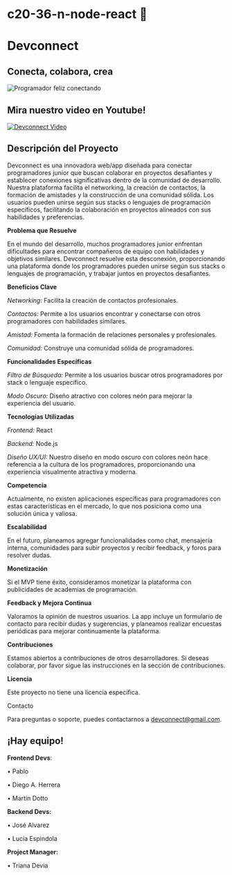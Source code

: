 # c20-36-n-node-react 🚀
# Devconnect

## Conecta, colabora, crea
![Programador feliz conectando](https://encrypted-tbn0.gstatic.com/images?q=tbn:ANd9GcSbp8txTWc0xQF1MeCIvuYqgsQ9xQJQPVra1A&s)

## Mira nuestro video en Youtube!
[![Devconnect Video](https://img.youtube.com/vi/wmGpnP52U3A&lc=UgylljF859ilH0p-52F4AaABAg/0.jpg)](https://www.youtube.com/watch?v=wmGpnP52U3A&lc=UgylljF859ilH0p-52F4AaABAg)

## Descripción del Proyecto

Devconnect es una innovadora web/app diseñada para conectar programadores junior que buscan colaborar en proyectos desafiantes y establecer conexiones significativas dentro de la comunidad de desarrollo. Nuestra plataforma facilita el networking, la creación de contactos, la formación de amistades y la construcción de una comunidad sólida. Los usuarios pueden unirse según sus stacks o lenguajes de programación específicos, facilitando la colaboración en proyectos alineados con sus habilidades y preferencias.

**Problema que Resuelve**

En el mundo del desarrollo, muchos programadores junior enfrentan dificultades para encontrar compañeros de equipo con habilidades y objetivos similares. Devconnect resuelve esta desconexión, proporcionando una plataforma donde los programadores pueden unirse según sus stacks o lenguajes de programación, y trabajar juntos en proyectos desafiantes.

**Beneficios Clave**

*Networking:* Facilita la creación de contactos profesionales.

*Contactos:* Permite a los usuarios encontrar y conectarse con otros programadores con habilidades similares.

*Amistad:* Fomenta la formación de relaciones personales y profesionales.

*Comunidad:* Construye una comunidad sólida de programadores.

**Funcionalidades Específicas**

*Filtro de Búsqueda:* Permite a los usuarios buscar otros programadores por stack o lenguaje específico.

*Modo Oscuro:* Diseño atractivo con colores neón para mejorar la experiencia del usuario.

**Tecnologías Utilizadas**

*Frontend:* React


*Backend:* Node.js

*Diseño UX/UI:* Nuestro diseño en modo oscuro con colores neón hace referencia a la cultura de los programadores, proporcionando una experiencia visualmente atractiva y moderna.


**Competencia**

Actualmente, no existen aplicaciones específicas para programadores con estas características en el mercado, lo que nos posiciona como una solución única y valiosa.

**Escalabilidad**

En el futuro, planeamos agregar funcionalidades como chat, mensajería interna, comunidades para subir proyectos y recibir feedback, y foros para resolver dudas.

**Monetización**

Si el MVP tiene éxito, consideramos monetizar la plataforma con publicidades de academias de programación.

**Feedback y Mejora Continua**

Valoramos la opinión de nuestros usuarios. La app incluye un formulario de contacto para recibir dudas y sugerencias, y planeamos realizar encuestas periódicas para mejorar continuamente la plataforma.

**Contribuciones**

Estamos abiertos a contribuciones de otros desarrolladores. Si deseas colaborar, por favor sigue las instrucciones en la sección de contribuciones.

**Licencia**

Este proyecto no tiene una licencia específica.

Contacto

Para preguntas o soporte, puedes contactarnos a devconnect@gmail.com.


## ¡Hay equipo!

**Frontend Devs**:

• Pablo

• Diego A. Herrera 

• Martín Dotto

**Backend Devs:**

• José Alvarez

• Lucía Espindola

**Project Manager:**

• Triana Devia



